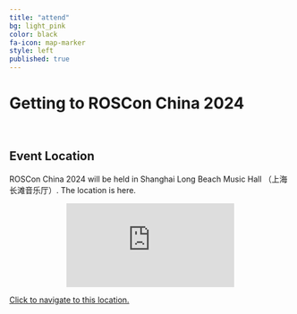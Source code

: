 ```yaml
---
title: "attend"
bg: light_pink
color: black
fa-icon: map-marker
style: left
published: true
---
```


# Getting to ROSCon China 2024

<br>

<!-- <center>
<iframe class="hotel-map" src="https://www.google.com/maps/embed?pb=!1m18!1m12!1m3!1d13123.558045687618!2d-90.08273647353157!3d29.94805414151726!2m3!1f0!2f0!3f0!3m2!1i1024!2i768!4f13.1!3m3!1m2!1s0x8620a5dfc9a9c43b%3A0xd4943975e2aaa32!2sHyatt%20Regency%20New%20Orleans!5e0!3m2!1sen!2sus!4v1675895320103!5m2!1sen!2sus"  style="border:0;"></iframe>
</center> -->
## Event Location

ROSCon China 2024 will be held in Shanghai Long Beach Music Hall （上海长滩音乐厅）. The location is here.

<center>

<iframe class="hotel-map" src="https://m.amap.com/navi/?dest=113.937828,22.577244&destName=中国广东省深圳科创学院（南山总部）&hideRouteIcon=1&key=16734f580da28d991b80e793123d02a1"  style="border:0;"></iframe>
</center>

[Click to navigate to this location.](https://apis.map.qq.com/uri/v1/marker?marker=coord:22.577244,113.937828;title:深圳科创学院（南山总部）;addr:深圳科创学院（南山总部）&referer=myapp)

<br>

<!-- ## Travel to XX

* How to get to XX -->

<br>

<!-- ## Hotel Information


<center>
<img src="./img/hotel.jpg" class="hotel-img" alt="The Hotel" style="width:60%"/>
</center>
<br> -->

<!-- [Venue](https://example.com) is the official event hotel and conference center. -->
